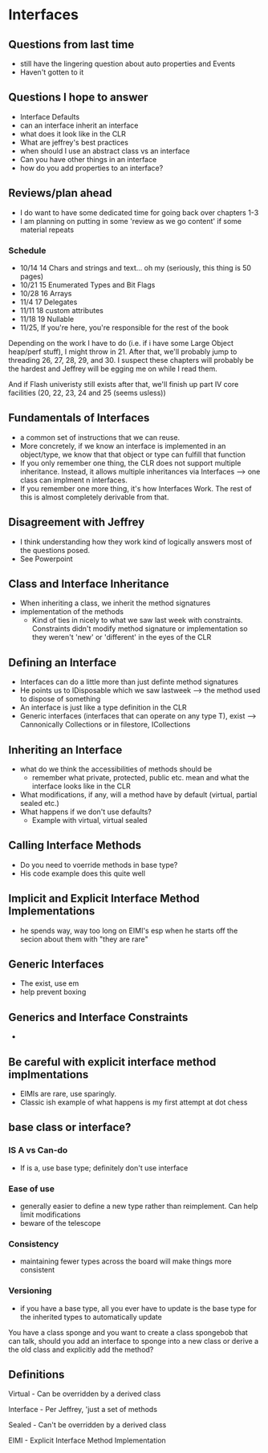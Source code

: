 # Interfaces

## Questions from last time
- still have the lingering question about auto properties and Events
- Haven't gotten to it

## Questions I hope to answer
- Interface Defaults
- can an interface inherit an interface
- what does it look like in the CLR
- What are jeffrey's best practices
- when should I use an abstract class vs an interface
- Can you have other things in an interface 
- how do you add properties to an interface?

## Reviews/plan ahead
- I do want to have some dedicated time for going back over chapters 1-3 
- I am planning on putting in some 'review as we go content' if some material repeats
### Schedule
- 10/14 14 Chars and strings and text... oh my (seriously, this thing is 50 pages)
- 10/21 15 Enumerated Types and Bit Flags
- 10/28 16 Arrays
- 11/4 17 Delegates
- 11/11 18 custom attributes
- 11/18 19 Nullable
- 11/25, If you're here, you're responsible for the rest of the book

Depending on the work I have to do (i.e. if i have some Large Object heap/perf stuff), I might throw in 21. 
After that, we'll probably jump to threading 26, 27, 28, 29, and 30. I suspect these chapters will probably be the hardest and Jeffrey will be egging me on while I read them.

And if Flash univeristy still exists after that, we'll finish up part IV core facilities (20, 22, 23, 24 and 25 (seems usless))

## Fundamentals of Interfaces
- a common set of instructions that we can reuse. 
- More concretely, if we know an interface is implemented in an object/type, we know that that object or type can fulfill that function
- If you only remember one thing, the CLR does not support multiple inheritance. Instead, it allows multiple inheritances via Interfaces --> one class can implment n  interfaces.
- If you remember one more thing, it's how Interfaces Work. The rest of this is almost completely derivable from that.

## Disagreement with Jeffrey
- I think understanding how they work kind of logically answers most of the questions posed.
- See Powerpoint

## Class and Interface Inheritance
- When inheriting a class, we inherit the method signatures
- implementation of the methods
    - Kind of ties in nicely to what we saw last week with constraints. Constraints didn't modify method signature or implementation so they weren't 'new' or 'different' in the eyes of the CLR
## Defining an Interface
- Interfaces can do a little more than just definte method signatures
- He points us to IDisposable which we saw lastweek --> the method used to dispose of something
- An interface is just like a type definition in the CLR
- Generic interfaces (interfaces that can operate on any type T), exist --> Cannonically Collections or in filestore, ICollections
## Inheriting an Interface
- what do we think the accessibilities of methods should be
    - remember what private, protected, public etc. mean and what the interface looks like in the CLR
- What modifications, if any, will a method have by default (virtual, partial sealed etc.)
- What happens if we don't use defaults?
    - Example with virtual, virtual sealed

## Calling Interface Methods
- Do you need to voerride methods in base type?
- His code example does this quite well

## Implicit and Explicit Interface Method Implementations
- he spends way, way too long on EIMI's esp when he starts off the secion about them with "they are rare"

## Generic Interfaces
- The exist, use em
- help prevent boxing

## Generics and Interface Constraints
-

## Be careful with explicit interface method implmentations
- EIMIs are rare, use sparingly.
- Classic ish example of what happens is my first attempt at dot chess

## base class or interface?
### IS A vs Can-do
- If is a, use base type; definitely don't use interface
### Ease of use
- generally easier to define a new type rather than reimplement. Can help limit modifications
- beware of the telescope 
### Consistency
- maintaining fewer types across the board will make things more consistent
### Versioning 
- if you have a base type, all you ever have to update is the base type for the inherited types to automatically update

You have a class sponge and you want to create a class spongebob that can talk, should you add an interface to sponge into a new class or derive a the old class and explicitly add the method?

## Definitions

Virtual - Can be overridden by a derived class

Interface - Per Jeffrey, 'just a set of methods

Sealed - Can't be overridden by a derived class

EIMI - Explicit Interface Method Implementation